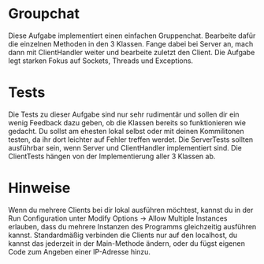 # Groupchat
Diese Aufgabe implementiert einen einfachen Gruppenchat.
Bearbeite dafür die einzelnen Methoden in den 3 Klassen.
Fange dabei bei Server an, mach dann mit ClientHandler weiter 
und bearbeite zuletzt den Client.
Die Aufgabe legt starken Fokus auf Sockets, Threads und Exceptions.

# Tests
Die Tests zu dieser Aufgabe sind nur sehr rudimentär und sollen
dir ein wenig Feedback dazu geben, ob die Klassen bereits so funktionieren
wie gedacht. Du sollst am ehesten lokal selbst oder mit deinen Kommilitonen testen, da ihr dort leichter auf 
Fehler treffen werdet. 
Die ServerTests sollten ausführbar sein, wenn Server und ClientHandler implementiert sind.
Die ClientTests hängen von der Implementierung aller 3 Klassen ab.

# Hinweise
Wenn du mehrere Clients bei dir lokal ausführen möchtest, kannst du in der Run Configuration
unter Modify Options -> Allow Multiple Instances erlauben, dass du mehrere Instanzen des Programms
gleichzeitig ausführen kannst.
Standardmäßig verbinden die Clients nur auf den localhost, du kannst das jederzeit in der Main-Methode
ändern, oder du fügst eigenen Code zum Angeben einer IP-Adresse hinzu.


